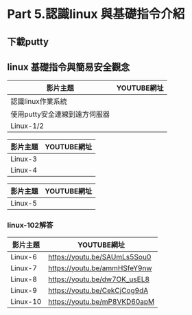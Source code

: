 # Part 5.認識linux 與基礎指令介紹
## 下載putty

## linux 基礎指令與簡易安全觀念
| 影片主題 |  YOUTUBE網址  |
|-----| -------|
| 認識linux作業系統 |   |
| 使用putty安全連線到遠方伺服器| |
| Linux-1/2 |   |

| 影片主題 |  YOUTUBE網址  |
|-----| -------|
| Linux-3 |   |
| Linux-4 |   |

| 影片主題 |  YOUTUBE網址  |
|-----| -------|
| Linux-5|   |


### linux-102解答
| 影片主題 |  YOUTUBE網址  |
|-----| -------|
| Linux-6| https://youtu.be/SAUmLs5Sou0  |
| Linux-7|https://youtu.be/ammHSfeY9nw   |
| Linux-8| https://youtu.be/dw7OK_usEL8  |
| Linux-9| https://youtu.be/CekCjCog9dA  |
| Linux-10| https://youtu.be/mP8VKD60apM  |

